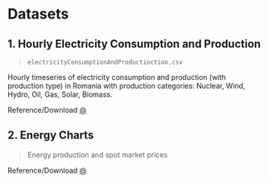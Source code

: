 # Datasets

## 1. **Hourly Electricity Consumption and Production**

> `electricityConsumptionAndProductioction.csv`

Hourly timeseries of electricity consumption and production (with production type) in Romania with production categories: Nuclear, Wind, Hydro, Oil, Gas, Solar, Biomass.

Reference/Download [@](https://www.kaggle.com/datasets/stefancomanita/hourly-electricity-consumption-and-production)


## 2. **Energy Charts**

> Energy production and spot market prices

Reference/Download [@](https://www.energy-charts.info/?l=en&c=DE)